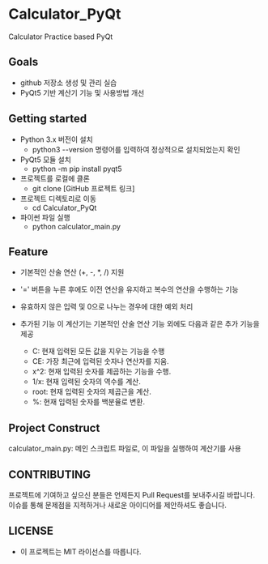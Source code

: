 # Calculator_PyQt
Calculator Practice based PyQt

## Goals
* github 저장소 생성 및 관리 실습
* PyQt5 기반 계산기 기능 및 사용방법 개선

## Getting started
* Python 3.x 버전이 설치
  * python3 --version 명령어를 입력하여 정상적으로 설치되었는지 확인
* PyQt5 모듈 설치
  * python -m pip install pyqt5
* 프로젝트를 로컬에 클론
  * git clone [GitHub 프로젝트 링크]
* 프로젝트 디렉토리로 이동
  * cd Calculator_PyQt
* 파이썬 파일 실행
  * python calculator_main.py

## Feature
* 기본적인 산술 연산 (+, -, *, /) 지원
* '=' 버튼을 누른 후에도 이전 연산을 유지하고 복수의 연산을 수행하는 기능
* 유효하지 않은 입력 및 0으로 나누는 경우에 대한 예외 처리
* 추가된 기능
이 계산기는 기본적인 산술 연산 기능 외에도 다음과 같은 추가 기능을 제공

  * C: 현재 입력된 모든 값을 지우는 기능을 수행
  * CE: 가장 최근에 입력된 숫자나 연산자를 지움.
  * x^2: 현재 입력된 숫자를 제곱하는 기능을 수행.
  * 1/x: 현재 입력된 숫자의 역수를 계산.
  * root: 현재 입력된 숫자의 제곱근을 계산.
  * %: 현재 입력된 숫자를 백분율로 변환.

## Project Construct
calculator_main.py: 메인 스크립트 파일로, 이 파일을 실행하여 계산기를 사용

## CONTRIBUTING
프로젝트에 기여하고 싶으신 분들은 언제든지 Pull Request를 보내주시길 바랍니다.  
이슈를 통해 문제점을 지적하거나 새로운 아이디어를 제안하셔도 좋습니다.

## LICENSE
* 이 프로젝트는 MIT 라이선스를 따릅니다.
